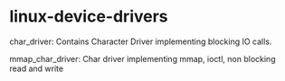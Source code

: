 # linux-device-drivers

char_driver: Contains Character Driver implementing blocking IO calls.

mmap_char_driver: Char driver implementing mmap, ioctl, non blocking read and write



